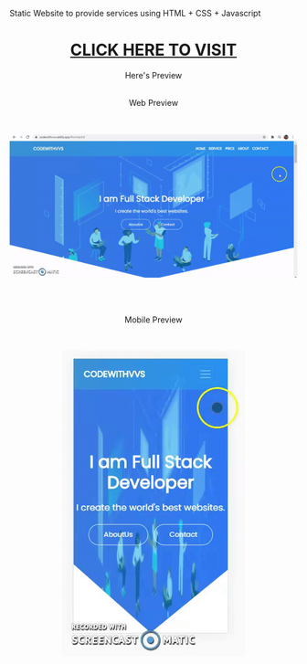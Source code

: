 Static Website to provide services using HTML + CSS + Javascript

<h1 align="center"><a href="https://codewithvvs.netlify.app/" target="_blank">CLICK HERE TO VISIT</a></h1>
<p align="center">
Here's Preview <br/><br/>
  <p align="center">Web Preview</p> <br/>
  <p align="center"><img src="https://github.com/vinayaksavle/Simple-Website-for-Services/blob/master/WebGif.gif" alt="Web Preview"/></p>
  <br/><br/>
  <p align="center">Mobile Preview</p> <br/>
  <p align="center"><img src="https://github.com/vinayaksavle/Simple-Website-for-Services/blob/master/MobileGif.gif" alt="Mobile Preview"/></p>
</p>

